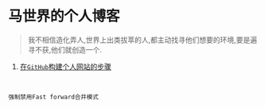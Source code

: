 # 马世界的个人博客
> 我不相信造化弄人,世界上出类拔萃的人,都主动找寻他们想要的环境,要是遍寻不获,他们就创造一个.

1. [在```GitHub```构建个人网站的步骤][1]

```


强制禁用Fast forward合并模式

```

[1]:https://worldkingma.github.io/2017/09/build-blog/